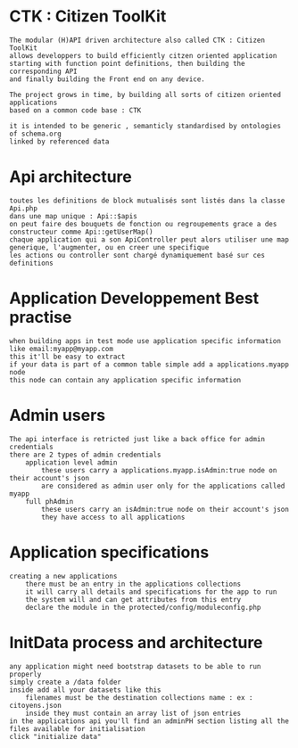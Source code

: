 CTK : Citizen ToolKit 
===
	The modular (H)API driven architecture also called CTK : Citizen ToolKit 
	allows developpers to build efficiently citzen oriented application 
	starting with function point definitions, then building the corresponding API 
	and finally building the Front end on any device. 

	The project grows in time, by building all sorts of citizen oriented applications 
	based on a common code base : CTK 

	it is intended to be generic , semanticly standardised by ontologies of schema.org 
	linked by referenced data 

Api architecture 
===
	toutes les definitions de block mutualisés sont listés dans la classe Api.php
	dans une map unique : Api::$apis
	on peut faire des bouquets de fonction ou regroupements grace a des constructeur comme Api::getUserMap()
	chaque application qui a son ApiController peut alors utiliser une map generique, l'augmenter, ou en creer une specifique 
	les actions ou controller sont chargé dynamiquement basé sur ces definitions

Application Developpement Best practise
===
	when building apps in test mode use application specific information like email:myapp@myapp.com
	this it'll be easy to extract 
	if your data is part of a common table simple add a applications.myapp node 
	this node can contain any application specific information

Admin users 
===
	The api interface is retricted just like a back office for admin credentials
	there are 2 types of admin credentials 
		application level admin 
			these users carry a applications.myapp.isAdmin:true node on their account's json
			are considered as admin user only for the applications called myapp
		full phAdmin 
			these users carry an isAdmin:true node on their account's json
			they have access to all applications 

Application specifications
===
	creating a new applications 
		there must be an entry in the applications collections
		it will carry all details and specifications for the app to run 
		the system will and can get attributes from this entry 
		declare the module in the protected/config/moduleconfig.php 

InitData process and architecture
===
	any application might need bootstrap datasets to be able to run properly 
	simply create a /data folder 
	inside add all your datasets like this 
		filenames must be the destination collections name : ex : citoyens.json
		inside they must contain an array list of json entries 
	in the applications api you'll find an adminPH section listing all the files available for initialisation 
	click "initialize data" 

